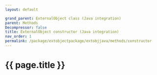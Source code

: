 ```yaml
---
layout: default

grand_parent: ExternalObject class (Java integration)
parent: Methods
Decompressor: false
title: ExternalObject constructor (Java integration)
nav_order: 1
permalink: /package/extobjectpackage/extobjjava/methods/constructor
---
```

# {{ page.title }}
